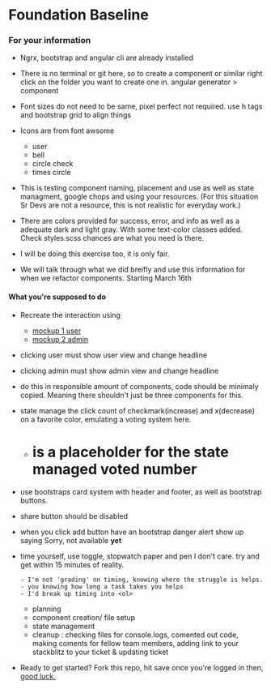 # Foundation Baseline

### For your information

- Ngrx, bootstrap and angular cli are already installed
- There is no terminal or git here, so to create a component or similar right click on the folder you want to
  create one in.
  angular generator > component
- Font sizes do not need to be same, pixel perfect not required. use h tags
  and bootstrap grid to align things

- Icons are from font awsome

  - user
  - bell
  - circle check
  - times circle

- This is testing component naming, placement and use as well as state managment, google chops and using your
  resources. (For this situation Sr Devs are not a resource, this is not realistic for everyday work.)

- There are colors provided for success, error, and info as well as a adequate dark and light gray. With some
  text-color classes added. Check styles.scss chances are what you need is there.
- I will be doing this exercise too, it is only fair.
- We will talk through what we did breifly and use this information for when we refactor components. Starting
  March 16th

#### What you're supposed to do

- Recreate the interaction using

  - [mockup 1 user](https://github.com/kaseymccormick/angular-exercises/blob/main/foundation-baseline/admin-view.svg)
  - [mockup 2 admin](https://github.com/kaseymccormick/angular-exercises/blob/main/foundation-baseline/user-view.svg)

- clicking user must show user view and change headline
- clicking admin must show admin view and change headline
- do this in responsible amount of components, code should be minimaly copied.
  Meaning there shouldn't just be three components for this.

- state manage the click count of checkmark(increase) and x(decrease) on a favorite color, emulating a voting
  system
  here.

  - # is a placeholder for the state managed voted number

- use bootstraps card system with header and footer, as well as bootstrap buttons.
- share button should be disabled
- when you click add button have an bootstrap danger alert show up saying Sorry, not available <b>yet</b>
- time yourself, use toggle, stopwatch paper and pen I don't care. try and get within 15 minutes of reality.

      - I'm not 'grading' on timing, knowing where the struggle is helps.
      - you knowing how long a task takes you helps
      - I'd break up timing into <ol>

  - planning
  - component creation/ file setup
  - state management
  - cleanup : checking files for console.logs, comented out code, making coments for fellow team members,
  adding link to your stackblitz to your ticket & updating ticket
  </ol>

- Ready to get started? Fork this repo, hit save once you're logged in then, [good luck.](https://media.giphy.com/media/kVaj8JXJcDsqs/giphy.gif)
